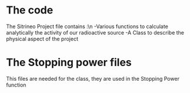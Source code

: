 # The code
  The Sitrineo Project file contains :\n
  -Various functions to calculate analytically the activity of our radioactive source
  -A Class to describe the physical aspect of the project

# The Stopping power files
  This files are needed for the class, they are used in the Stopping Power function
